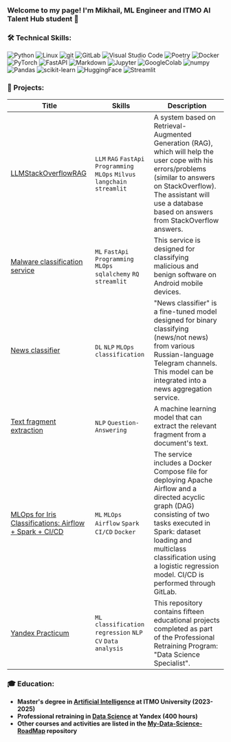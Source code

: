 ### Welcome to my page! I'm Mikhail, ML Engineer and ITMO AI Talent Hub student 👋 

### 🛠 **Technical Skills:**    
<p>
  <img alt="Python" src="https://img.shields.io/badge/-Python-3670A0?style=for-the-badge&logo=python&logoColor=white"/>
  <img alt="Linux" src="https://img.shields.io/badge/-Linux-FCC624?style=for-the-badge&logo=linux&logoColor=black" />
  <img alt="git" src="https://img.shields.io/badge/-Git-F05032?style=for-the-badge&logo=git&logoColor=white" />
  <img alt="GitLab" src="https://img.shields.io/badge/gitlab-%23181717.svg?style=for-the-badge&logo=gitlab"/>
  <img alt="Visual Studio Code" src="https://img.shields.io/badge/-Visual_Studio_Code-007ACC?style=for-the-badge&logo=visual-studio-code&logoColor=white" />
  <img alt="Poetry" src="https://img.shields.io/badge/-Poetry-60A5FA?style=for-the-badge&logo=poetry&logoColor=white" />
  <img alt="Docker" src="https://img.shields.io/badge/-Docker-2496ED?style=for-the-badge&logo=docker&logoColor=white" />
  <img alt="PyTorch" src="https://img.shields.io/badge/-PyTorch-EE4C2C?style=for-the-badge&logo=pytorch&logoColor=white" />
  <img alt="FastAPI" src="https://img.shields.io/badge/-FastAPI-009688?style=for-the-badge&logo=fastapi&logoColor=white" />
  <img alt="Markdown" src="https://img.shields.io/badge/-Markdown-43853d?style=for-the-badge&logo=markdown&logoColor=white" />
  <img alt="Jupyter" src="https://img.shields.io/badge/-Jupyter-F37626?style=for-the-badge&logo=jupyter&logoColor=white" />
  <img alt="GoogleColab" src="https://img.shields.io/badge/-GoogleColab-white?style=for-the-badge&logo=googlecolab"/>
  <img alt="numpy" src="https://img.shields.io/badge/numpy-%23013243.svg?style=for-the-badge&logo=numpy&logoColor=white" />
  <img alt="Pandas" src="https://img.shields.io/badge/pandas-%23150458.svg?style=for-the-badge&logo=pandas&logoColor=white"/>
  <img alt="scikit-learn" src="https://img.shields.io/badge/scikit--learn-%23F7931E.svg?style=for-the-badge&logo=scikit-learn&logoColor=white"/>
  <img alt="HuggingFace" src="https://img.shields.io/badge/-%F0%9F%A4%97-white?style=for-the-badge&logo=huggingface"/>
  <img alt="Streamlit" src="https://img.shields.io/badge/-streamlit-white?style=for-the-badge&logo=streamlit"/>
</p>

### 💼 Projects:
| Title | Skills | Description |
| ---------------- | -------- | ----------------------- |
| [LLMStackOverflowRAG](https://github.com/Mikhail-Repkin/LLMStackOverflowRAG) | `LLM` `RAG` `FastApi` `Programming` `MLOps` `Milvus` `langchain` `streamlit` | A system based on Retrieval-Augmented Generation (RAG), which will help the user cope with his errors/problems (similar to answers on StackOverflow). The assistant will use a database based on answers from StackOverflow answers. |
| [Malware classification service](https://github.com/Mikhail-Repkin/malware-classification-service) | `ML` `FastApi` `Programming` `MLOps` `sqlalchemy` `RQ` `streamlit` | This service is designed for classifying malicious and benign software on Android mobile devices. |
| [News classifier ](https://huggingface.co/MikhailRepkin/news_classifier) | `DL` `NLP` `MLOps` `classification` | "News classifier" is a fine-tuned model designed for binary classifying (news/not news) from various Russian-language Telegram channels. This model can be integrated into a news aggregation service. |
| [Text fragment extraction](https://github.com/Mikhail-Repkin/Projects/tree/main/1_NLP_QA) | `NLP` `Question-Answering` | A machine learning model that can extract the relevant fragment from a document's text. |
| [MLOps for Iris Classifications: Airflow + Spark + CI/CD](https://gitlab.com/devops3701442/dev-ops-labs-3) | `ML` `MLOps` `Airflow` `Spark` `CI/CD` `Docker` | The service includes a Docker Compose file for deploying Apache Airflow and a directed acyclic graph (DAG) consisting of two tasks executed in Spark: dataset loading and multiclass classification using a logistic regression model. CI/CD is performed through GitLab. |
| [Yandex Practicum](https://github.com/Mikhail-Repkin/Yandex_Practikum_projects) | `ML` `classification` `regression` `NLP` `CV` `Data analysis` | This repository contains fifteen educational projects completed as part of the Professional Retraining Program: "Data Science Specialist". |

### 🎓 Education:
- **Master's degree in [Artificial Intelligence](https://abit.itmo.ru/program/master/ai) at ITMO University (2023-2025)**
- **Professional retraining in [Data Science](https://practicum.yandex.ru/data-scientist/?from=catalog) at Yandex (400 hours)**
- **Other courses and activities are listed in the [My-Data-Science-RoadMap](https://github.com/Mikhail-Repkin/My-DataScience-RoadMap) repository**


